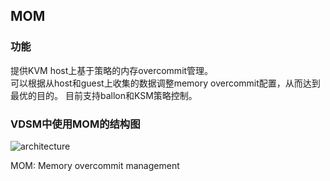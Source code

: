 MOM
------
### 功能  
提供KVM host上基于策略的内存overcommit管理。   
可以根据从host和guest上收集的数据调整memory overcommit配置，从而达到最优的目的。 
目前支持ballon和KSM策略控制。  

### VDSM中使用MOM的结构图  
![architecture](http://www.ovirt.org/images/b/b4/Mom-vdsm.jpg)

MOM: Memory overcommit management
